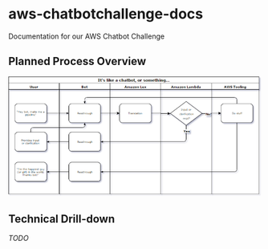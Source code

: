 # aws-chatbotchallenge-docs
Documentation for our AWS Chatbot Challenge

## Planned Process Overview
![Business Process Flow](BusinessProcessFlow.png)

## Technical Drill-down
*TODO*
